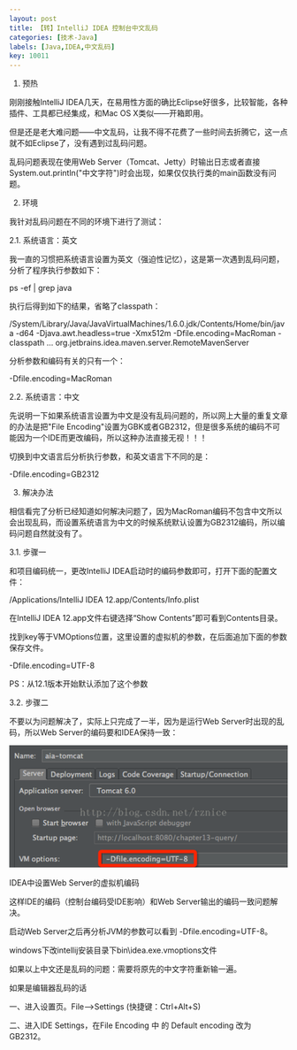 ```yaml
---
layout: post
title: 【转】IntelliJ IDEA 控制台中文乱码
categories: [技术-Java]
labels: [Java,IDEA,中文乱码]
key: 10011
---
```


1. 预热

刚刚接触IntelliJ IDEA几天，在易用性方面的确比Eclipse好很多，比较智能，各种插件、工具都已经集成，和Mac OS X类似——开箱即用。

但是还是老大难问题——中文乱码，让我不得不花费了一些时间去折腾它，这一点就不如Eclipse了，没有遇到过乱码问题。

乱码问题表现在使用Web Server（Tomcat、Jetty）时输出日志或者直接System.out.println("中文字符")时会出现，如果仅仅执行类的main函数没有问题。

2. 环境

我针对乱码问题在不同的环境下进行了测试：

2.1. 系统语言：英文

我一直的习惯把系统语言设置为英文（强迫性记忆），这是第一次遇到乱码问题，分析了程序执行参数如下：

ps -ef | grep java

执行后得到如下的结果，省略了classpath：

/System/Library/Java/JavaVirtualMachines/1.6.0.jdk/Contents/Home/bin/java -d64 -Djava.awt.headless=true -Xmx512m -Dfile.encoding=MacRoman -classpath … org.jetbrains.idea.maven.server.RemoteMavenServer

分析参数和编码有关的只有一个：

-Dfile.encoding=MacRoman 

2.2. 系统语言：中文

先说明一下如果系统语言设置为中文是没有乱码问题的，所以网上大量的重复文章的办法是把"File Encoding"设置为GBK或者GB2312，但是很多系统的编码不可能因为一个IDE而更改编码，所以这种办法直接无视！！！

切换到中文语言后分析执行参数，和英文语言下不同的是：

-Dfile.encoding=GB2312

3. 解决办法

相信看完了分析已经知道如何解决问题了，因为MacRoman编码不包含中文所以会出现乱码，而设置系统语言为中文的时候系统默认设置为GB2312编码，所以编码问题自然就没有了。

3.1. 步骤一

和项目编码统一，更改IntelliJ IDEA启动时的编码参数即可，打开下面的配置文件：

/Applications/IntelliJ IDEA 12.app/Contents/Info.plist

在IntelliJ IDEA 12.app文件右键选择“Show Contents”即可看到Contents目录。

找到key等于VMOptions位置，这里设置的虚拟机的参数，在后面追加下面的参数保存文件。

-Dfile.encoding=UTF-8

PS：从12.1版本开始默认添加了这个参数

3.2. 步骤二

不要以为问题解决了，实际上只完成了一半，因为是运行Web Server时出现的乱码，所以Web Server的编码要和IDEA保持一致：

![](my_pics/20141111091623993.png)

IDEA中设置Web Server的虚拟机编码

这样IDE的编码（控制台编码受IDE影响）和Web Server输出的编码一致问题解决。

启动Web Server之后再分析JVM的参数可以看到 -Dfile.encoding=UTF-8。


windows下改intellij安装目录下bin\idea.exe.vmoptions文件

如果以上中文还是乱码的问题：需要将原先的中文字符重新输一遍。

如果是编辑器乱码的话 

一、进入设置页。File-->Settings (快捷键：Ctrl+Alt+S)

二、进入IDE Settings，在File Encoding 中 的 Default encoding 改为 GB2312。